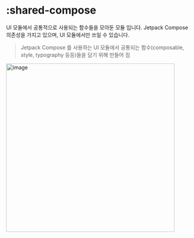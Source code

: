 # :shared-compose

UI 모듈에서 공통적으로 사용되는 함수들을 모아둔 모듈 입니다. Jetpack Compose 의존성을 가지고 있으며, UI 모듈에서만 쓰일 수 있습니다.

> Jetpack Compose 를 사용하는 UI 모듈에서 공통되는 함수(composable, style, typography 등등)들을 담기 위해 만들어 짐

<img width="455" alt="image" src="https://user-images.githubusercontent.com/40740128/158544649-1a11eda7-2d7d-4273-a1d0-439d6d4b2191.png">
